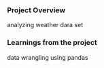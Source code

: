 ### Project Overview

 analyzing weather dara set


### Learnings from the project

 data wrangling using pandas


